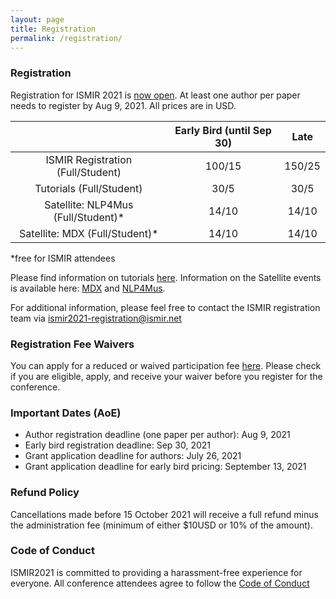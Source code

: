 ```yaml
---
layout: page
title: Registration
permalink: /registration/
---
```



### Registration

Registration for ISMIR 2021 is [now open](https://epay.gatech.edu/C20793_ustores/web/store_main.jsp?STOREID=503). At least one author per paper needs to register by Aug 9, 2021. All prices are in USD.

|                               | Early Bird (until Sep 30)        |    Late      |
|:-----------------------------:|:--------------------------------:|:-------------------:|
| ISMIR Registration (Full/Student)     | $100/$15 | $150/$25|
| Tutorials (Full/Student)              | $30/$5  | $30/$5|
| Satellite: NLP4Mus (Full/Student)*    | $14/$10  | $14/$10|
| Satellite: MDX (Full/Student)*        | $14/$10  | $14/$10|

*free for ISMIR attendees

Please find information on tutorials [here](/tutorials/). Information on the Satellite events is available here: [MDX](https://www.aicrowd.com/challenges/music-demixing-challenge-ismir-2021) and [NLP4Mus](https://sites.google.com/view/nlp4musa-2021).

For additional information, please feel free to contact the ISMIR registration team via [ismir2021-registration@ismir.net](mailto:ismir2021-registration@ismir.net)

### Registration Fee Waivers
You can apply for a reduced or waived participation fee [here](https://docs.google.com/forms/d/e/1FAIpQLSewOxtkMKf5P4JdfJ-OQ3Oo81_g76-R2xWMwopc8ANNFE1mHQ/viewform).
Please check if you are eligible, apply, and receive your waiver before you register for the conference. 

### Important Dates (AoE)

* Author registration deadline (one paper per author): Aug 9, 2021
* Early bird registration deadline: Sep 30, 2021
* Grant application deadline for authors: July 26, 2021
* Grant application deadline for early bird pricing: September 13, 2021

### Refund Policy

Cancellations made before 15 October 2021 will receive a full refund minus the administration fee (minimum of either $10USD or 10% of the amount).

### Code of Conduct

ISMIR2021 is committed to providing a harassment-free experience for everyone. All conference attendees agree to follow the [Code of Conduct](https://ismir2021.ismir.net/coc/)
